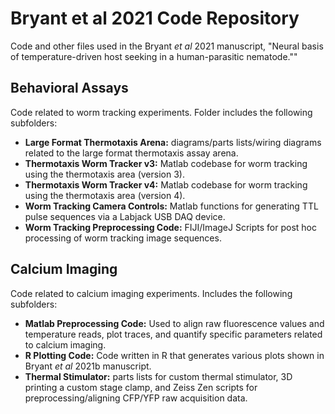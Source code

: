 # Bryant et al 2021 Code Repository
Code and other files used in the Bryant *et al* 2021 manuscript, "Neural basis of temperature-driven host seeking in a human-parasitic nematode.""  

## Behavioral Assays
Code related to worm tracking experiments. Folder includes the following subfolders:   

- **Large Format Thermotaxis Arena:** diagrams/parts lists/wiring diagrams related to the large format thermotaxis assay arena.
- **Thermotaxis Worm Tracker v3:** Matlab codebase for worm tracking using the thermotaxis area (version 3).
- **Thermotaxis Worm Tracker v4:** Matlab codebase for worm tracking using the thermotaxis area (version 4).
- **Worm Tracking Camera Controls:** Matlab functions for generating TTL pulse sequences via a Labjack USB DAQ device.
- **Worm Tracking Preprocessing Code:** FIJI/ImageJ Scripts for post hoc processing of worm tracking image sequences.

## Calcium Imaging
Code related to calcium imaging experiments. Includes the following subfolders:  

- **Matlab Preprocessing Code:** Used to align raw fluorescence values and temperature reads, plot traces, and quantify specific parameters related to calcium imaging.
- **R Plotting Code:** Code written in R that generates various plots shown in Bryant *et al* 2021b manuscript.
- **Thermal Stimulator:** parts lists for custom thermal stimulator, 3D printing a custom stage clamp, and Zeiss Zen scripts for preprocessing/aligning CFP/YFP raw acquisition data. 
